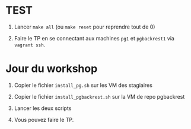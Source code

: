 # TEST

1. Lancer `make all` (ou `make reset` pour reprendre tout de 0)

2. Faire le TP en se connectant aux machines `pg1` et `pgbackrest1` via `vagrant ssh`.

# Jour du workshop

1. Copier le fichier `install_pg.sh` sur les VM des stagiaires

2. Copier le fichier `install_pgbackrest.sh` sur la VM de repo pgbackrest

3. Lancer les deux scripts

4. Vous pouvez faire le TP.
